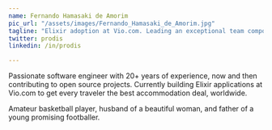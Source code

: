 ```yaml
---
name: Fernando Hamasaki de Amorim
pic_url: "/assets/images/Fernando_Hamasaki_de_Amorim.jpg"
tagline: "Elixir adoption at Vio.com. Leading an exceptional team composed by passionate Elixir engineers. "
twitter: prodis
linkedin: /in/prodis

---
```

Passionate software engineer with 20+ years of experience, now and then contributing to open source projects. Currently building Elixir applications at Vio.com to get every traveler the best accommodation deal, worldwide.

Amateur basketball player, husband of a beautiful woman, and father of a young promising  footballer.
